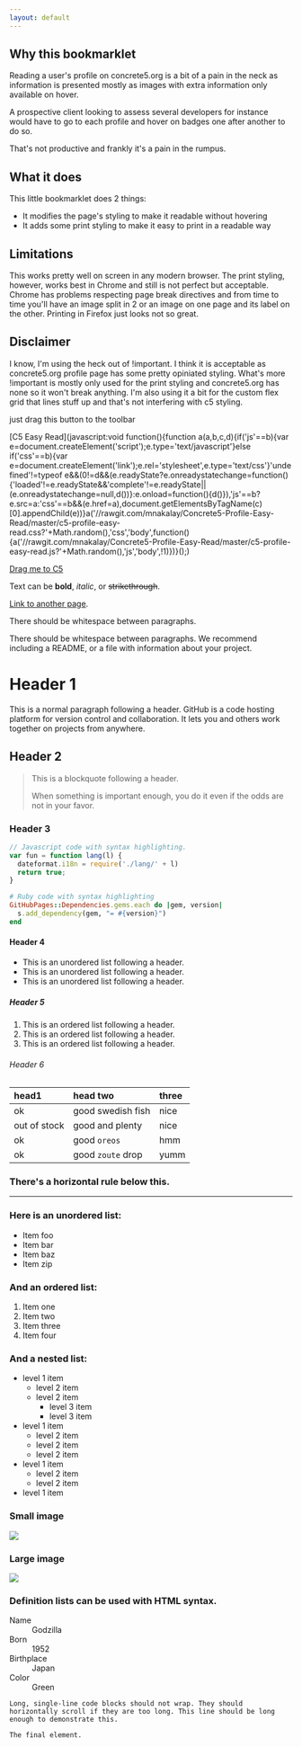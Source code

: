 ```yaml
---
layout: default
---
```


## Why this bookmarklet
Reading a user's profile on concrete5.org is a bit of a pain in the neck as information is presented mostly as images with extra information only available on hover.

A prospective client looking to assess several developers for instance would have to go to each profile and hover on badges one after another to do so.

That's not productive and frankly it's a pain in the rumpus.

## What it does
This little bookmarklet does 2 things:

  - It modifies the page's styling to make it readable without hovering
  - It adds some print styling to make it easy to print in a readable way

## Limitations
This works pretty well on screen in any modern browser.
The print styling, however, works best in Chrome and still is not perfect but acceptable.
Chrome has problems respecting page break directives and from time to time you'll have an image split in 2 or an image on one page and its label on the other.
Printing in Firefox just looks not so great.

## Disclaimer
I know, I'm using the heck out of !important.
I think it is acceptable as concrete5.org profile page has some pretty opiniated styling. What's more !important is mostly only used for the print styling and concrete5.org has none so it won't break anything.
I'm also using it a bit for the custom flex grid that lines stuff up and that's not interfering with c5 styling.

just drag this button to the toolbar

[C5 Easy Read](javascript:void function(){function a(a,b,c,d){if('js'==b){var e=document.createElement('script');e.type='text/javascript'}else if('css'==b){var e=document.createElement('link');e.rel='stylesheet',e.type='text/css'}'undefined'!=typeof e&&(0!=d&&(e.readyState?e.onreadystatechange=function(){'loaded'!=e.readyState&&'complete'!=e.readyState||(e.onreadystatechange=null,d())}:e.onload=function(){d()}),'js'==b?e.src=a:'css'==b&&(e.href=a),document.getElementsByTagName(c)[0].appendChild(e))}a('//rawgit.com/mnakalay/Concrete5-Profile-Easy-Read/master/c5-profile-easy-read.css?'+Math.random(),'css','body',function(){a('//rawgit.com/mnakalay/Concrete5-Profile-Easy-Read/master/c5-profile-easy-read.js?'+Math.random(),'js','body',!1)})}();)

<div class="bookmarklet">
  <a href="javascript:void function(){function a(a,b,c,d){if('js'==b){var e=document.createElement('script');e.type='text/javascript'}else if('css'==b){var e=document.createElement('link');e.rel='stylesheet',e.type='text/css'}'undefined'!=typeof e&&(0!=d&&(e.readyState?e.onreadystatechange=function(){'loaded'!=e.readyState&&'complete'!=e.readyState||(e.onreadystatechange=null,d())}:e.onload=function(){d()}),'js'==b?e.src=a:'css'==b&&(e.href=a),document.getElementsByTagName(c)[0].appendChild(e))}a('//rawgit.com/mnakalay/Concrete5-Profile-Easy-Read/master/c5-profile-easy-read.css?'+Math.random(),'css','body',function(){a('//rawgit.com/mnakalay/Concrete5-Profile-Easy-Read/master/c5-profile-easy-read.js?'+Math.random(),'js','body',!1)})}();" onclick="javascript:void(0)">Drag me to C5</a>
</div>

Text can be **bold**, _italic_, or ~~strikethrough~~.

[Link to another page](another-page).

There should be whitespace between paragraphs.

There should be whitespace between paragraphs. We recommend including a README, or a file with information about your project.

# [](#header-1)Header 1

This is a normal paragraph following a header. GitHub is a code hosting platform for version control and collaboration. It lets you and others work together on projects from anywhere.

## [](#header-2)Header 2

> This is a blockquote following a header.
>
> When something is important enough, you do it even if the odds are not in your favor.

### [](#header-3)Header 3

```js
// Javascript code with syntax highlighting.
var fun = function lang(l) {
  dateformat.i18n = require('./lang/' + l)
  return true;
}
```

```ruby
# Ruby code with syntax highlighting
GitHubPages::Dependencies.gems.each do |gem, version|
  s.add_dependency(gem, "= #{version}")
end
```

#### [](#header-4)Header 4

*   This is an unordered list following a header.
*   This is an unordered list following a header.
*   This is an unordered list following a header.

##### [](#header-5)Header 5

1.  This is an ordered list following a header.
2.  This is an ordered list following a header.
3.  This is an ordered list following a header.

###### [](#header-6)Header 6

| head1        | head two          | three |
|:-------------|:------------------|:------|
| ok           | good swedish fish | nice  |
| out of stock | good and plenty   | nice  |
| ok           | good `oreos`      | hmm   |
| ok           | good `zoute` drop | yumm  |

### There's a horizontal rule below this.

* * *

### Here is an unordered list:

*   Item foo
*   Item bar
*   Item baz
*   Item zip

### And an ordered list:

1.  Item one
1.  Item two
1.  Item three
1.  Item four

### And a nested list:

- level 1 item
  - level 2 item
  - level 2 item
    - level 3 item
    - level 3 item
- level 1 item
  - level 2 item
  - level 2 item
  - level 2 item
- level 1 item
  - level 2 item
  - level 2 item
- level 1 item

### Small image

![](https://assets-cdn.github.com/images/icons/emoji/octocat.png)

### Large image

![](https://guides.github.com/activities/hello-world/branching.png)


### Definition lists can be used with HTML syntax.

<dl>
<dt>Name</dt>
<dd>Godzilla</dd>
<dt>Born</dt>
<dd>1952</dd>
<dt>Birthplace</dt>
<dd>Japan</dd>
<dt>Color</dt>
<dd>Green</dd>
</dl>

```
Long, single-line code blocks should not wrap. They should horizontally scroll if they are too long. This line should be long enough to demonstrate this.
```

```
The final element.
```
